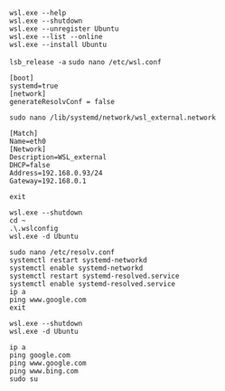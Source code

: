 ```
wsl.exe --help
wsl.exe --shutdown
wsl.exe --unregister Ubuntu
wsl.exe --list --online
wsl.exe --install Ubuntu
```

`lsb_release -a`
`sudo nano /etc/wsl.conf`

```
[boot]
systemd=true
[network]
generateResolvConf = false
```

`sudo nano /lib/systemd/network/wsl_external.network`

```
[Match]
Name=eth0
[Network]
Description=WSL_external
DHCP=false
Address=192.168.0.93/24
Gateway=192.168.0.1
```

`exit`

```
wsl.exe --shutdown
cd ~
.\.wslconfig
wsl.exe -d Ubuntu
```

```
sudo nano /etc/resolv.conf
systemctl restart systemd-networkd
systemctl enable systemd-networkd
systemctl restart systemd-resolved.service
systemctl enable systemd-resolved.service
ip a
ping www.google.com
exit
```

```
wsl.exe --shutdown
wsl.exe -d Ubuntu
```

```
ip a
ping google.com
ping www.google.com
ping www.bing.com
sudo su
```
